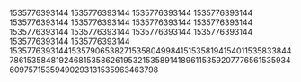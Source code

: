 1535776393144
1535776393144
1535776393144
1535776393144
1535776393144
1535776393144
1535776393144
1535776393144
1535776393144
1535776393144
1535776393144
1535776393144
1535776393144
1535776393144
153577639314415357906538271535804998415153581941540115358338447861535848192468153586261953215358914189611535920777656153593460975715359490293131535963463798